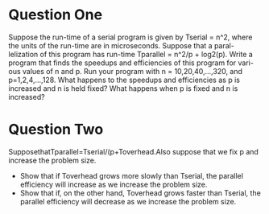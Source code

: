 Question One
============
Suppose the run-time of a serial program is given by Tserial = n^2, where the units of the run-time are in microseconds.
Suppose that a paral- lelization of this program has run-time Tparallel = n^2/p + log2(p). Write a program that finds the 
speedups and efficiencies of this program for vari- ous values of n and p. Run your program with n = 10,20,40,...,320, 
and p=1,2,4,...,128. What happens to the speedups and efficiencies as p is increased and n is held fixed? What happens when 
p is fixed and n is increased?

Question Two
============
SupposethatTparallel=Tserial/(p+Toverhead.Also suppose that we fix p and increase the problem size.
- Show that if Toverhead grows more slowly than Tserial, the parallel efficiency will increase as we increase the problem size.
- Show that if, on the other hand, Toverhead grows faster than Tserial, the parallel efficiency will decrease as we increase the problem size.
